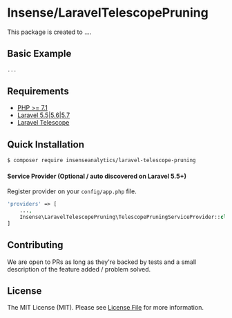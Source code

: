 # Insense/LaravelTelescopePruning

This package is created to ....

## Basic Example

```php
...
```

## Requirements
- [PHP >= 7.1](http://php.net/)
- [Laravel 5.5|5.6|5.7](https://github.com/laravel/framework)
- [Laravel Telescope](https://github.com/laravel/telescope)

## Quick Installation
```bash
$ composer require insenseanalytics/laravel-telescope-pruning
```

#### Service Provider (Optional / auto discovered on Laravel 5.5+)
Register provider on your `config/app.php` file.
```php
'providers' => [
    ...,
    Insense\LaravelTelescopePruning\TelescopePruningServiceProvider::class,
]
```

## Contributing
We are open to PRs as long as they're backed by tests and a small description of the feature added / problem solved.

## License

The MIT License (MIT). Please see [License File](https://github.com/insenseanalytics/laravel-telescope-pruning/blob/master/LICENSE.txt) for more information.
